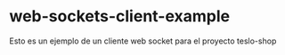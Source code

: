 # web-sockets-client-example

Esto es un ejemplo de un cliente web socket para el proyecto teslo-shop
